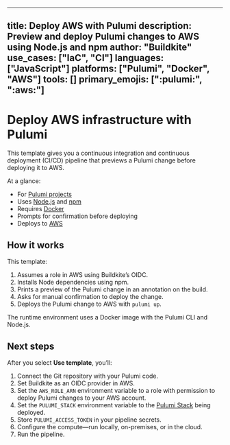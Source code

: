 <!--
*** This is a example README with the details to include for your template.
***
*** To use this example:
*** 1. Make a copy of this file in the directory for your template.
*** 2. Edit the copy to suit your template.
*** 3. Delete this comment block, ensuring there are no leading spaces before the frontmatter.
***
*** If you have any trouble, submit a PR, and we'll get back to you.
*** Thank you!
***
***
*** Front Matter Key
***
*** title: <Shortened version of your H1>
*** description: <Short description of the use case>
*** author: <Organization or person in double quotes>
*** use_cases: <Array of use cases in format ["IaC", "CI"]>
*** languages: <Array of programming languages in format ["JavaScript", "Go"]>
*** platforms: <Array of platforms in format ["Pulumi", "Docker", "AWS"]>
*** tools: <Array of tools in format ["clippy", "cargo"]>
*** primary_emojis: <Array of Buildkite emoji shortcodes for rendering in search results [":buildkite:", ":aws:"]
***
***
*** Content Guide
***
*** H1: CI/CD for <technology> with <key features>
*** Intro paragraph: This template gives you a continuous integration and
*** continuous deployment (CI/CD) pipeline that <high-level description of pipeline goal>.
***
*** At a glance:
*** - For <X>
*** - Uses <X>
*** - Requires <X>
*** - <Additional relevant behavior>
*** - Deploys to <X>
***
*** H2: How it works
*** This template:
*** 1. <Talk through steps in detail>
*** 2. <...More steps...>
*** <Additional details about how the pipeline runs and the runtime environment>
***
*** H2: Next steps
*** After you select **Use template**, you’ll:
*** 1. Connect the Git repository with your <X>.
*** 2. <Any modifications to the template like commands, environment variables, secrets>
*** 3. Configure the compute—run locally, on-premises, or in the cloud.
*** 4. Run the pipeline.
-->

---
title: Deploy AWS with Pulumi
description: Preview and deploy Pulumi changes to AWS using Node.js and npm
author: "Buildkite"
use_cases: ["IaC", "CI"]
languages: ["JavaScript"]
platforms: ["Pulumi", "Docker", "AWS"]
tools: []
primary_emojis: [":pulumi:", ":aws:"]
---

# Deploy AWS infrastructure with Pulumi

This template gives you a continuous integration and continuous deployment (CI/CD) pipeline that previews a Pulumi change before deploying it to AWS.

At a glance:

- For [Pulumi projects](https://www.pulumi.com/)
- Uses [Node.js](https://www.pulumi.com/) and [npm](https://www.npmjs.com/)
- Requires [Docker](https://www.npmjs.com/)
- Prompts for confirmation before deploying
- Deploys to [AWS](https://aws.amazon.com/)

## How it works

This template:

1. Assumes a role in AWS using Buildkite’s OIDC.
2. Installs Node dependencies using npm.
3. Prints a preview of the Pulumi change in an annotation on the build.
4. Asks for manual confirmation to deploy the change.
5. Deploys the Pulumi change to AWS with `pulumi up`.

The runtime environment uses a Docker image with the Pulumi CLI and Node.js.

## Next steps

After you select **Use template**, you’ll:

1. Connect the Git repository with your Pulumi code.
2. Set Buildkite as an OIDC provider in AWS.
3. Set the `AWS_ROLE_ARN` environment variable to a role with permission to deploy Pulumi changes to your AWS account.
4. Set the `PULUMI_STACK` environment variable to the [Pulumi Stack](https://buildkite.com/support) being deployed.
5. Store `PULUMI_ACCESS_TOKEN` in your pipeline secrets.
6. Configure the compute—run locally, on-premises, or in the cloud.
7. Run the pipeline.
